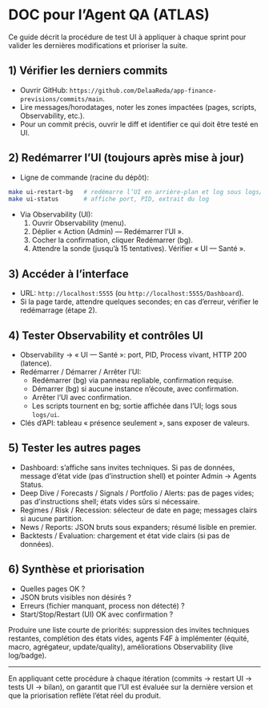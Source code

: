 # DOC pour l’Agent QA (ATLAS)

Ce guide décrit la procédure de test UI à appliquer à chaque sprint pour valider les dernières modifications et prioriser la suite.

## 1) Vérifier les derniers commits
- Ouvrir GitHub: `https://github.com/DelaaReda/app-finance-previsions/commits/main`.
- Lire messages/horodatages, noter les zones impactées (pages, scripts, Observability, etc.).
- Pour un commit précis, ouvrir le diff et identifier ce qui doit être testé en UI.

## 2) Redémarrer l’UI (toujours après mise à jour)
- Ligne de commande (racine du dépôt):
```bash
make ui-restart-bg   # redémarre l’UI en arrière-plan et log sous logs/ui
make ui-status       # affiche port, PID, extrait du log
```
- Via Observability (UI):
  1. Ouvrir Observability (menu).
  2. Déplier « Action (Admin) — Redémarrer l’UI ».
  3. Cocher la confirmation, cliquer Redémarrer (bg).
  4. Attendre la sonde (jusqu’à 15 tentatives). Vérifier « UI — Santé ».

## 3) Accéder à l’interface
- URL: `http://localhost:5555` (ou `http://localhost:5555/Dashboard`).
- Si la page tarde, attendre quelques secondes; en cas d’erreur, vérifier le redémarrage (étape 2).

## 4) Tester Observability et contrôles UI
- Observability → « UI — Santé »: port, PID, Process vivant, HTTP 200 (latence).
- Redémarrer / Démarrer / Arrêter l’UI:
  - Redémarrer (bg) via panneau repliable, confirmation requise.
  - Démarrer (bg) si aucune instance n’écoute, avec confirmation.
  - Arrêter l’UI avec confirmation.
  - Les scripts tournent en bg; sortie affichée dans l’UI; logs sous `logs/ui`.
- Clés d’API: tableau « présence seulement », sans exposer de valeurs.

## 5) Tester les autres pages
- Dashboard: s’affiche sans invites techniques. Si pas de données, message d’état vide (pas d’instruction shell) et pointer Admin → Agents Status.
- Deep Dive / Forecasts / Signals / Portfolio / Alerts: pas de pages vides; pas d’instructions shell; états vides sûrs si nécessaire.
- Regimes / Risk / Recession: sélecteur de date en page; messages clairs si aucune partition.
- News / Reports: JSON bruts sous expanders; résumé lisible en premier.
- Backtests / Evaluation: chargement et état vide clairs (si pas de données).

## 6) Synthèse et priorisation
- Quelles pages OK ?
- JSON bruts visibles non désirés ?
- Erreurs (fichier manquant, process non détecté) ?
- Start/Stop/Restart (UI) OK avec confirmation ?

Produire une liste courte de priorités: suppression des invites techniques restantes, complétion des états vides, agents F4F à implémenter (équité, macro, agrégateur, update/quality), améliorations Observability (live log/badge).

---

En appliquant cette procédure à chaque itération (commits → restart UI → tests UI → bilan), on garantit que l’UI est évaluée sur la dernière version et que la priorisation reflète l’état réel du produit.
